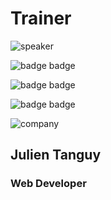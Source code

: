 <!-- .slide: class="speaker-slide" -->

<div class="speaker-slide">

# Trainer

![](./assets/images/speaker-julien.png 'speaker')

![](./assets/images/ts-logo.jpg 'badge badge')

![](./assets/images/react-logo.png 'badge badge')

![](./assets/images/HTML5-logo.png 'badge badge')

<!-- ![](./assets/images/CSS3-logo.png 'badge badge') -->

![](./assets/images/logo-sfeir-blanc.png 'company')

<h2>Julien <span>Tanguy</span></h2>

### Web Developer

###

</div>
